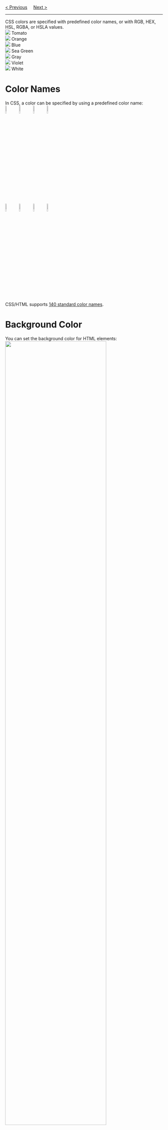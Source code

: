 <a href="/CSS/Comments.md">&lt; Previous</a>
&nbsp;&nbsp;&nbsp;
<a href="/CSS/Colors/RGB.md">Next &gt;</a>
<hr>
CSS colors are specified with predefined color names, or with RGB, HEX, HSL, RGBA, or HSLA values.
<br>
<img src="https://via.placeholder.com/15/ff6347/000000?text=+"> Tomato
<br>
<img src="https://via.placeholder.com/15/ffa500/000000?text=+"> Orange
<br>
<img src="https://via.placeholder.com/15/0000ff/000000?text=+"> Blue
<br>
<img src="https://via.placeholder.com/15/2e8b57/000000?text=+"> Sea Green
<br>
<img src="https://via.placeholder.com/15/808080/000000?text=+"> Gray
<br>
<img src="https://via.placeholder.com/15/8a2be2/000000?text=+"> Violet
<br>
<img src="https://via.placeholder.com/15/ffffff/000000?text=+"> White
<h1>Color Names</h1>
In CSS, a color can be specified by using a predefined color name:
<br>
<img src="https://i.imgur.com/FSDg07U.jpg" width="8%">
<img src="https://i.imgur.com/SZbUlP3.jpg" width="8%">
<img src="https://i.imgur.com/50hCyRg.jpg" width="8%">
<img src="https://i.imgur.com/CwndWb4.jpg" width="8%">
<br>
<img src="https://i.imgur.com/JHff5kX.jpg" width="8%">
<img src="https://i.imgur.com/lg7UIWn.jpg" width="8%">
<img src="https://i.imgur.com/Hne58Jl.jpg" width="8%">
<img src="https://i.imgur.com/bT9IK9L.jpg" width="8%">
<br>
CSS/HTML supports <a href="https://github.com/BGP100/ColorPack/blob/main/CSS">140 standard color names</a>.
<h1>Background Color</h1>
You can set the background color for HTML elements:
<br>
<img src="https://i.imgur.com/IZXY8D3.jpg" width="80%">
<pre>
&lt;h1 style="background-color:DodgerBlue;">Hello World&lt;/h1&gt;
&lt;p style="background-color:Tomato;"&gt;Lorem ipsum dolor sit amet,
consectetuer adipiscing elit, sed diam nonummy nibh euismod
tincidunt ut laoreet dolore magna aliquam erat volutpat. Ut wisi
enim ad minim veniam, quis nostrud exerci tation ullamcorper
suscipit lobortis nisl ut aliquip ex ea commodo consequat.&lt;/p&gt;
</pre>
<h1>Text Color</h1>
You can set the color of text:
<br>
<img src="https://i.imgur.com/f1xUlpU.jpg" width="80%">
<pre>
&lt;h1 style="color:Tomato;"&gt;Hello World&lt;/h1&gt;
&lt;p style="color:DodgerBlue;"&gt;Lorem ipsum dolor sit amet,
consectetuer adipiscing elit, sed diam nonummy nibh euismod
tincidunt ut laoreet dolore magna aliquam erat volutpat. Ut wisi
enim ad minim veniam, quis nostrud exerci tation ullamcorper
suscipit lobortis nisl ut aliquip ex ea commodo consequat.&lt;/p&gt;
&lt;p style="color:MediumSeaGreen;"&gt;Ut wisi enim ad minim
veniam, quis nostrud exerci tation ullamcorper suscipit
lobortis nisl ut aliquip ex ea commodo consequat.&lt;/p&gt;
</pre>
<h1>Borders</h1>
You can set the color of borders:
<br>
<img src="https://i.imgur.com/jey3E6o.jpg" width="80%">
<pre>
&lt;h1 style="border:2px solid Tomato;"&gt;Hello World&lt;/h1&gt;
&lt;h1 style="border:2px solid DodgerBlue;"&gt;Hello World&lt;/h1&gt;
&lt;h1 style="border:2px solid Violet;"&gt;Hello World&lt;/h1&gt;
</pre>
<h1>Color Values</h1>
In HTML, colors can also be specified using RGB values, HEX values, HSL values, RGBA values, and HSLA values.
<br>
The following three &lt;div&gt; elements have their background color set with RGB, HEX, and HSL values:
<br>
<img src="https://i.imgur.com/q6t9Egy_d.webp?maxwidth=640&shape=thumb&fidelity=medium">
<br>
<img src="https://i.imgur.com/A6r0lXR_d.webp?maxwidth=640&shape=thumb&fidelity=medium">
<pre>
&lt;h1 style="background-color:rgb(255, 99, 71);"&gt;rgb(255, 99, 71)&lt;/h1&gt;
&lt;h1 style="background-color:#ff6347;"&gt;#ff6347&lt;/h1&gt;
&lt;h1 style="background-color:hsl(9, 100%, 64%);"&gt;hsl(9, 100%, 64%)&lt;/h1&gt;
&lt;p&gt;&lt;/p&gt;
&lt;h1 style="background-color:rgba(255, 99, 71, 0.5);"&gt;rgba(255, 99, 71, 0.5)&lt;/h1&gt;
&lt;h1 style="background-color:hsla(9, 100%, 64%, 0.5);"&gt;hsla(9, 100%, 64%, 0.5)&lt;/h1&gt;
</pre>
